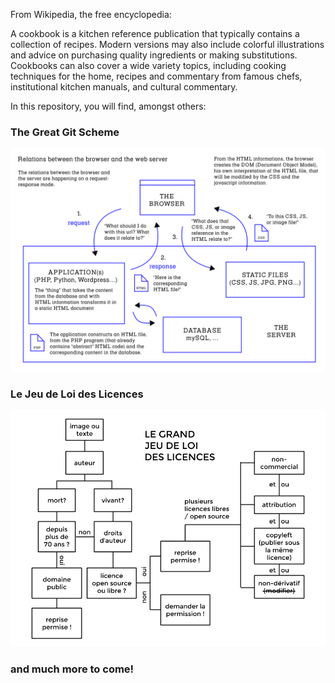 
From Wikipedia, the free encyclopedia:

A cookbook is a kitchen reference publication that typically contains a collection of recipes. Modern versions may also include colorful illustrations and advice on purchasing quality ingredients or making substitutions. Cookbooks can also cover a wide variety topics, including cooking techniques for the home, recipes and commentary from famous chefs, institutional kitchen manuals, and cultural commentary.

In this repository, you will find, amongst others:

### The Great Git Scheme

![browser-server diagram](https://github.com/furter/COOKBOOK/blob/master/browser-server/browser-server.png)

### Le Jeu de Loi des Licences
![jeu de loi](https://github.com/furter/COOKBOOK/blob/master/jeu-de-loi-licences.png)


### and much more to come!
